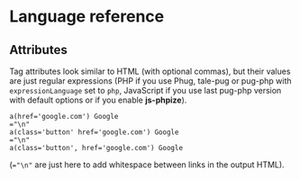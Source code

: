 # Language reference

## Attributes

Tag attributes look similar to HTML (with optional commas),
but their values are just regular expressions (PHP if you use
Phug, tale-pug or pug-php with `expressionLanguage` set to `php`,
JavaScript if you use last pug-php version with default options
or if you enable **js-phpize**).

```phug
a(href='google.com') Google
="\n"
a(class='button' href='google.com') Google
="\n"
a(class='button', href='google.com') Google
```

(`="\n"` are just here to add whitespace between links in the
output HTML).